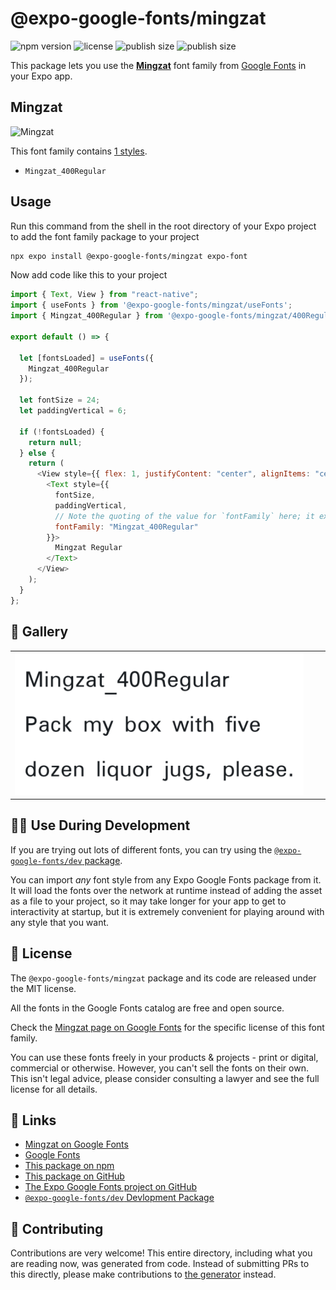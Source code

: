 # @expo-google-fonts/mingzat

![npm version](https://flat.badgen.net/npm/v/@expo-google-fonts/mingzat)
![license](https://flat.badgen.net/github/license/expo/google-fonts)
![publish size](https://flat.badgen.net/packagephobia/install/@expo-google-fonts/mingzat)
![publish size](https://flat.badgen.net/packagephobia/publish/@expo-google-fonts/mingzat)

This package lets you use the [**Mingzat**](https://fonts.google.com/specimen/Mingzat) font family from [Google Fonts](https://fonts.google.com/) in your Expo app.

## Mingzat

![Mingzat](./font-family.png)

This font family contains [1 styles](#-gallery).

- `Mingzat_400Regular`

## Usage

Run this command from the shell in the root directory of your Expo project to add the font family package to your project

```sh
npx expo install @expo-google-fonts/mingzat expo-font
```

Now add code like this to your project

```js
import { Text, View } from "react-native";
import { useFonts } from '@expo-google-fonts/mingzat/useFonts';
import { Mingzat_400Regular } from '@expo-google-fonts/mingzat/400Regular';

export default () => {

  let [fontsLoaded] = useFonts({
    Mingzat_400Regular
  });

  let fontSize = 24;
  let paddingVertical = 6;

  if (!fontsLoaded) {
    return null;
  } else {
    return (
      <View style={{ flex: 1, justifyContent: "center", alignItems: "center" }}>
        <Text style={{
          fontSize,
          paddingVertical,
          // Note the quoting of the value for `fontFamily` here; it expects a string!
          fontFamily: "Mingzat_400Regular"
        }}>
          Mingzat Regular
        </Text>
      </View>
    );
  }
};
```

## 🔡 Gallery


||||
|-|-|-|
|![Mingzat_400Regular](./400Regular/Mingzat_400Regular.ttf.png)||||


## 👩‍💻 Use During Development

If you are trying out lots of different fonts, you can try using the [`@expo-google-fonts/dev` package](https://github.com/expo/google-fonts/tree/master/font-packages/dev#readme).

You can import _any_ font style from any Expo Google Fonts package from it. It will load the fonts over the network at runtime instead of adding the asset as a file to your project, so it may take longer for your app to get to interactivity at startup, but it is extremely convenient for playing around with any style that you want.


## 📖 License

The `@expo-google-fonts/mingzat` package and its code are released under the MIT license.

All the fonts in the Google Fonts catalog are free and open source.

Check the [Mingzat page on Google Fonts](https://fonts.google.com/specimen/Mingzat) for the specific license of this font family.

You can use these fonts freely in your products & projects - print or digital, commercial or otherwise. However, you can't sell the fonts on their own. This isn't legal advice, please consider consulting a lawyer and see the full license for all details.

## 🔗 Links

- [Mingzat on Google Fonts](https://fonts.google.com/specimen/Mingzat)
- [Google Fonts](https://fonts.google.com/)
- [This package on npm](https://www.npmjs.com/package/@expo-google-fonts/mingzat)
- [This package on GitHub](https://github.com/expo/google-fonts/tree/master/font-packages/mingzat)
- [The Expo Google Fonts project on GitHub](https://github.com/expo/google-fonts)
- [`@expo-google-fonts/dev` Devlopment Package](https://github.com/expo/google-fonts/tree/master/font-packages/dev)

## 🤝 Contributing

Contributions are very welcome! This entire directory, including what you are reading now, was generated from code. Instead of submitting PRs to this directly, please make contributions to [the generator](https://github.com/expo/google-fonts/tree/master/packages/generator) instead.
